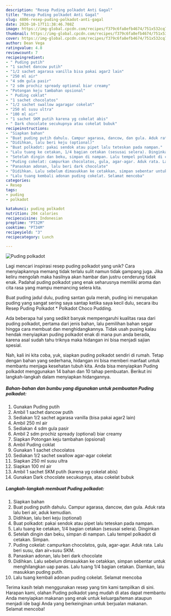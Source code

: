 ```yaml
---
description: "Resep Puding polkadot Anti Gagal"
title: "Resep Puding polkadot Anti Gagal"
slug: 4806-resep-puding-polkadot-anti-gagal
date: 2020-10-17T11:38:46.708Z
image: https://img-global.cpcdn.com/recipes/f379c6fa8efb4674/751x532cq70/puding-polkadot-foto-resep-utama.jpg
thumbnail: https://img-global.cpcdn.com/recipes/f379c6fa8efb4674/751x532cq70/puding-polkadot-foto-resep-utama.jpg
cover: https://img-global.cpcdn.com/recipes/f379c6fa8efb4674/751x532cq70/puding-polkadot-foto-resep-utama.jpg
author: Dean Vega
ratingvalue: 4.8
reviewcount: 7
recipeingredient:
- " Puding putih"
- "1 sachet dancow putih"
- "1/2 sachet agarasa vanilla bisa pakai agar2 lain"
- "250 ml air"
- "4 sdm gula pasir"
- "2 sdm prochiz spready optional biar creamy"
- "Potongan keju tambahan opsional"
- " Puding coklat"
- "1 sachet chocolatos"
- "1/2 sachet swallow agaragar cokelat"
- "250 ml susu ultra"
- "100 ml air"
- "1 sachet SKM putih karena yg cokelat abis"
- " Dark chocolate secukupnya atau cokelat bubuk"
recipeinstructions:
- "Siapkan bahan"
- "Buat puding putih dahulu. Campur agarasa, dancow, dan gula. Aduk rata lalu beri air, aduk kemudian."
- "Didihkan, lalu beri keju (optional)"
- "Buat polkadot: pakai sendok atau pipet lalu teteskan pada nampan."
- "Lalu tuang ke cetakan, 1/4 bagian cetakan (sesusai selera). Dinginkan"
- "Setelah dingin dan beku, simpan di nampan. Lalu tempel polkadot di cetakan. Simpan."
- "Puding cokelat: campurkan chocolatos, gula, agar-agar. Aduk rata. Lalu beri susu, dan air+susu SKM."
- "Panaskan adonan, lalu beri dark chocolate"
- "Didihkan. Lalu sebelum dimasukkan ke cetakkan, simpan sebentar untuk menghilangkan uap panas. Lalu tuang 1/4 bagian cetakan. Diamkan, lalu masukkan puding putih."
- "Lalu tuang kembali adonan puding cokelat. Selamat mencoba"
categories:
- Resep
tags:
- puding
- polkadot

katakunci: puding polkadot 
nutrition: 204 calories
recipecuisine: Indonesian
preptime: "PT32M"
cooktime: "PT34M"
recipeyield: "3"
recipecategory: Lunch

---
```



![Puding polkadot](https://img-global.cpcdn.com/recipes/f379c6fa8efb4674/751x532cq70/puding-polkadot-foto-resep-utama.jpg)

Lagi mencari inspirasi resep puding polkadot yang unik? Cara menyiapkannya memang tidak terlalu sulit namun tidak gampang juga. Jika keliru mengolah maka hasilnya akan hambar dan justru cenderung tidak enak. Padahal puding polkadot yang enak seharusnya memiliki aroma dan cita rasa yang mampu memancing selera kita.

Buat puding jadul dulu, puding santan gula merah, puding ini merupakan puding yang sangat sering saya santap ketika saya kecil dulu, secara ibu Resep Puding Polkadot * Polkadot Choco Pudding.

Ada beberapa hal yang sedikit banyak mempengaruhi kualitas rasa dari puding polkadot, pertama dari jenis bahan, lalu pemilihan bahan segar hingga cara membuat dan menghidangkannya. Tidak usah pusing kalau hendak menyiapkan puding polkadot enak di mana pun anda berada, karena asal sudah tahu triknya maka hidangan ini bisa menjadi sajian spesial.


Nah, kali ini kita coba, yuk, siapkan puding polkadot sendiri di rumah. Tetap dengan bahan yang sederhana, hidangan ini bisa memberi manfaat untuk membantu menjaga kesehatan tubuh kita. Anda bisa menyiapkan Puding polkadot menggunakan 14 bahan dan 10 tahap pembuatan. Berikut ini langkah-langkah dalam menyiapkan hidangannya.

<!--inarticleads1-->

##### Bahan-bahan dan bumbu yang digunakan untuk pembuatan Puding polkadot:

1. Gunakan  Puding putih
1. Ambil 1 sachet dancow putih
1. Sediakan 1/2 sachet agarasa vanilla (bisa pakai agar2 lain)
1. Ambil 250 ml air
1. Sediakan 4 sdm gula pasir
1. Ambil 2 sdm prochiz spready (optional) biar creamy
1. Siapkan Potongan keju tambahan (opsional)
1. Ambil  Puding coklat
1. Gunakan 1 sachet chocolatos
1. Sediakan 1/2 sachet swallow agar-agar cokelat
1. Siapkan 250 ml susu ultra
1. Siapkan 100 ml air
1. Ambil 1 sachet SKM putih (karena yg cokelat abis)
1. Gunakan  Dark chocolate secukupnya, atau cokelat bubuk




<!--inarticleads2-->

##### Langkah-langkah membuat Puding polkadot:

1. Siapkan bahan
1. Buat puding putih dahulu. Campur agarasa, dancow, dan gula. Aduk rata lalu beri air, aduk kemudian.
1. Didihkan, lalu beri keju (optional)
1. Buat polkadot: pakai sendok atau pipet lalu teteskan pada nampan.
1. Lalu tuang ke cetakan, 1/4 bagian cetakan (sesusai selera). Dinginkan
1. Setelah dingin dan beku, simpan di nampan. Lalu tempel polkadot di cetakan. Simpan.
1. Puding cokelat: campurkan chocolatos, gula, agar-agar. Aduk rata. Lalu beri susu, dan air+susu SKM.
1. Panaskan adonan, lalu beri dark chocolate
1. Didihkan. Lalu sebelum dimasukkan ke cetakkan, simpan sebentar untuk menghilangkan uap panas. Lalu tuang 1/4 bagian cetakan. Diamkan, lalu masukkan puding putih.
1. Lalu tuang kembali adonan puding cokelat. Selamat mencoba




Terima kasih telah menggunakan resep yang tim kami tampilkan di sini. Harapan kami, olahan Puding polkadot yang mudah di atas dapat membantu Anda menyiapkan makanan yang enak untuk keluarga/teman ataupun menjadi ide bagi Anda yang berkeinginan untuk berjualan makanan. Selamat mencoba!
